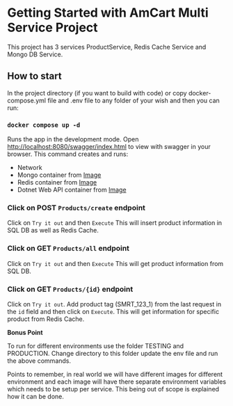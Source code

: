 # Getting Started with AmCart Multi Service Project

This project has 3 services ProductService, Redis Cache Service and Mongo DB Service.

## How to start

In the project directory (if you want to build with code) or copy docker-compose.yml file and .env file to any folder of your wish and then you can run:

### `docker compose up -d`

Runs the app in the development mode.
Open [http://localhost:8080/swagger/index.html](http://localhost:8080/swagger/index.html) to view with swagger in your browser.
This command creates and runs: 
- Network
- Mongo container from [Image](https://hub.docker.com/r/drexcdp/mongo/tags)
- Redis container from [Image](https://hub.docker.com/r/drexcdp/redis/tags)
- Dotnet Web API container from [Image](https://hub.docker.com/r/drexcdp/amcart-product-service/tags)


### Click on POST `Products/create` endpoint

Click on `Try it out` and then `Execute`
This will insert product information in SQL DB as well as Redis Cache.


### Click on GET `Products/all` endpoint

Click on `Try it out` and then `Execute`
This will get product information from SQL DB.


### Click on GET `Products/{id}` endpoint

Click on `Try it out`.
Add product tag (SMRT_123_1) from the last request in the `id` field and then click on `Execute`. This will get information for specific product from Redis Cache.


**Bonus Point**

To run for different environments use the folder TESTING and PRODUCTION. Change directory to this folder update the env file and run the above commands.

Points to remember, in real world we will have different images for different environment and each image will have there separate environment variables which needs to be setup per service. This being out of scope is explained how it can be done.
